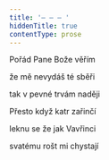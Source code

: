 ```yaml
---
title: '– – – '
hiddenTitle: true
contentType: prose
---
```


Pořád Pane Bože věřím

že mě nevydáš té sběři

tak v pevné trvám naději

Přesto když katr zařinčí

leknu se že jak Vavřinci

svatému rošt mi chystají

